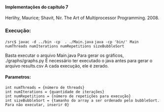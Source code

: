 #### Implementações do capítulo 7 
Herlihy, Maurice; Shavit, Nir. The Art of Multiprocessor Programming. 2008.

### Execução: 
`/src$ javac -d ../bin -cp  . ./Main.java`
`java -cp 'bin/' Main numThreads numIterations numRepetitions sizeBubbleSort`


Basta executar o arquivo Main.java
Para gerar os gráficos, ./graphs/graphs.py
É necessário ter executado o java antes para gerar o arquivo results.csv
A cada execução, ele é zerado.

#### Parametros:
    int numThreads = {número de threads} 
    int numIterations = {quantidade de iterações}
    int numRepetitions = {número de repetições para execução}
    int sizeBubbleSort = {tamanho do array a ser ordenado pelo bubbleSort. Para não executar, inserir 0}
